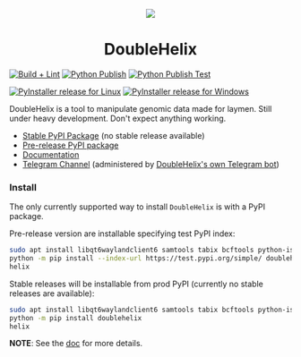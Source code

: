 <p align="center">
  <img src="https://avatars.githubusercontent.com/u/168782993?s=200&v=4">
</p>
  <h1 align="center">DoubleHelix</h1>

[![Build + Lint](https://github.com/DoubleHelixApp/DoubleHelix/actions/workflows/python-build-lint.yml/badge.svg)](https://github.com/DoubleHelixApp/DoubleHelix/actions/workflows/python-build-lint.yml)
[![Python Publish](https://github.com/DoubleHelixApp/DoubleHelix/actions/workflows/python-publish.yml/badge.svg)](https://github.com/DoubleHelixApp/DoubleHelix/actions/workflows/python-publish.yml/badge.svg)
[![Python Publish Test](https://github.com/DoubleHelixApp/DoubleHelix/actions/workflows/python-publish-test.yml/badge.svg)](https://github.com/DoubleHelixApp/DoubleHelix/actions/workflows/python-publish-test.yml/badge.svg)

[![PyInstaller release for Linux](https://github.com/DoubleHelixApp/DoubleHelix/actions/workflows/python-pyinstaller-linux.yml/badge.svg)](https://github.com/DoubleHelixApp/Helix/actions/workflows/python-pyinstaller-linux.yml)
[![PyInstaller release for Windows](https://github.com/DoubleHelixApp/DoubleHelix/actions/workflows/python-pyinstaller-win.yml/badge.svg)](https://github.com/DoubleHelixApp/Helix/actions/workflows/python-pyinstaller-win.yml)

DoubleHelix is a tool to manipulate genomic data made for laymen. Still under heavy development. Don't expect anything working.

- [Stable PyPI Package](https://pypi.org/project/doublehelix/) (no stable release available)
- [Pre-release PyPI package](https://test.pypi.org/project/DoubleHelix/)
- [Documentation](https://doublehelix.app/)
- [Telegram Channel](https://t.me/DoubleHelixApp) (administered by [DoubleHelix's own Telegram bot](https://github.com/DoubleHelixApp/DoubleHelix-Telegram-BOT))

### Install
The only currently supported way to install `DoubleHelix` is with a PyPI package.

Pre-release version are installable specifying test PyPI index:
```bash
sudo apt install libqt6waylandclient6 samtools tabix bcftools python-is-python3 -y # Only for Linux
python -m pip install --index-url https://test.pypi.org/simple/ doublehelix
helix
```

Stable releases will be installable from prod PyPI (currently no stable releases are available):
```bash
sudo apt install libqt6waylandclient6 samtools tabix bcftools python-is-python3 -y # Only for Linux
python -m pip install doublehelix
helix
```

__NOTE__: See the [doc](https://doublehelix.app/) for more details.
